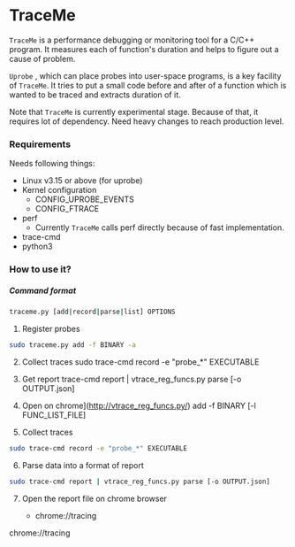 # TraceMe

`TraceMe` is a performance debugging or monitoring tool for a C/C++ program. It measures each of function's duration and helps to figure out a cause of problem.

`Uprobe` , which can place probes into user-space programs, is a key facility of `TraceMe`. It tries to put a small code before and after of a function which is wanted to be traced and extracts duration of it.

Note that `TraceMe` is currently experimental stage. Because of that, it requires lot of dependency. Need heavy changes to reach production level.



### Requirements

Needs following things:

* Linux v3.15 or above (for uprobe)
* Kernel configuration
  * CONFIG_UPROBE_EVENTS
  * CONFIG_FTRACE
* perf
  * Currently `TraceMe` calls perf directly because of fast implementation.
* trace-cmd
* python3




### How to use it?

##### Command format

```bash
traceme.py [add|record|parse|list] OPTIONS
```



1. Register probes

  ```bash
  sudo traceme.py add -f BINARY -a
  ```

2. Collect traces
  sudo trace-cmd record -e "probe_*" EXECUTABLE

3. Get report
  trace-cmd report | vtrace_reg_funcs.py parse [-o OUTPUT.json]

4. Open on chrome](http://vtrace_reg_funcs.py/) add -f BINARY [-l FUNC_LIST_FILE]

5. Collect traces

  ```bash
  sudo trace-cmd record -e "probe_*" EXECUTABLE
  ```

6. Parse data into a format of report

  ```bash
  sudo trace-cmd report | vtrace_reg_funcs.py parse [-o OUTPUT.json]
  ```

7. Open the report file on chrome browser

   * chrome://tracing

chrome://tracing